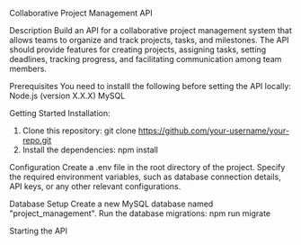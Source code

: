 Collaborative Project Management API

Description
Build an API for a collaborative project management system that allows teams to organize and track projects, tasks, and milestones. The API should provide features for creating projects, assigning tasks, setting deadlines, tracking progress, and facilitating communication among team members.

Prerequisites
You need to installl the following before setting the API locally:
Node.js (version X.X.X)
MySQL

Getting Started
Installation:
1. Clone this repository: git clone https://github.com/your-username/your-repo.git
2. Install the dependencies: npm install

Configuration
Create a .env file in the root directory of the project.
Specify the required environment variables, such as database connection details, API keys, or any other relevant configurations.

Database Setup
Create a new MySQL database named "project_management".
Run the database migrations: npm run migrate

Starting the API

